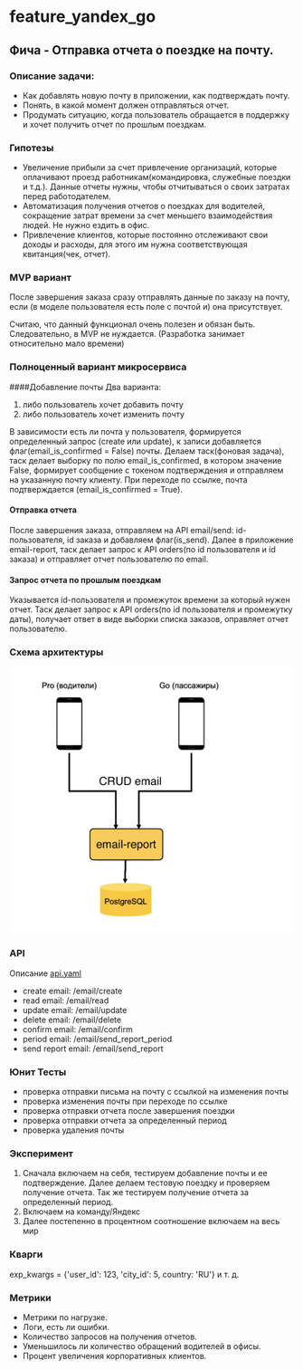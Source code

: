 # feature_yandex_go
## Фича - Отправка отчета о поездке на почту.

### Описание задачи:
- Как добавлять новую почту в приложении, как подтверждать почту.
- Понять, в какой момент должен отправляться отчет.
- Продумать ситуацию, когда пользователь обращается в поддержку 
  и хочет получить отчет по прошлым поездкам.
  
### Гипотезы
- Увеличение прибыли за счет привлечение организаций, которые оплачивают 
  проезд работникам(командировка, служебные поездки и т.д.). 
  Данные отчеты нужны, чтобы отчитываться о своих затратах перед работодателем.
- Автоматизация получения отчетов о поездках для водителей, сокращение затрат
  времени за счет меньшего взаимодействия людей. Не нужно ездить в офис.
- Привлечение клиентов, которые постоянно отслеживают свои доходы и расходы,
  для этого им нужна соответствующая квитанция(чек, отчет).
  
### MVP вариант
После завершения заказа сразу отправлять данные по заказу на почту, 
  если (в моделе пользователя есть поле с почтой и) она присутствует.

Считаю, что данный функционал очень полезен и обязан быть. Следовательно, 
  в MVP не нуждается. (Разработка занимает относительно мало времени)

### Полноценный вариант микросервиса

####Добавление почты
Два варианта:
1) либо пользователь хочет добавить почту
2) либо пользователь хочет изменить почту

В зависимости есть ли почта у пользователя, формируется определенный запрос 
  (create или update), к записи добавляется флаг(email_is_confirmed = False) 
  почты. Делаем таск(фоновая задача), таск делает выборку по полю 
  email_is_confirmed, в котором значение False, формирует сообщение с токеном 
  подтверждения и отправляем на указанную почту клиенту.
  При переходе по ссылке, почта подтверждается (email_is_confirmed = True).

#### Отправка отчета
После завершения заказа, отправляем на API email/send: 
  id-пользователя, id заказа и добавляем флаг(is_send). Далее в приложение 
  email-report, таск делает запрос к API orders(по id пользователя и id заказа)
  и отправляет отчет пользователю по email. 

#### Запрос отчета по прошлым поездкам
Указывается id-пользователя и промежуток времени за который нужен отчет.
  Таск делает запрос к API orders(по id пользователя и промежутку даты), 
  получает ответ в виде выборки списка заказов, оправляет отчет пользователю.

### Схема архитектуры
![alt text](architecture.png "Architecture email reports")

### API
Описание [api.yaml](api.yaml)
- create email: /email/create
- read email: /email/read
- update email: /email/update
- delete email: /email/delete
- confirm email: /email/confirm
- period email: /email/send_report_period
- send report email: /email/send_report

### Юнит Тесты
- проверка отправки письма на почту с ссылкой на изменения почты
- проверка изменения почты при переходе по ссылке
- проверка отправки отчета после завершения поездки
- проверка отправки отчета за определенный период
- проверка удаления почты

### Эксперимент
1) Сначала включаем на себя, тестируем добавление почты и ее подтверждение. 
   Далее делаем тестовую поездку и проверяем получение отчета. Так же тестируем 
   получение отчета за определенный период. 
2) Включаем на команду/Яндекс
3) Далее постепенно в процентном соотношение включаем на весь мир 

### Кварги
exp_kwargs = {'user_id': 123, 'city_id': 5, country: 'RU'} и т. д.

### Метрики
- Метрики по нагрузке. 
- Логи, есть ли ошибки.
- Количество запросов на получения отчетов.
- Уменьшилось ли количество обращений водителей в офисы.
- Процент увеличения корпоративных клиентов.
